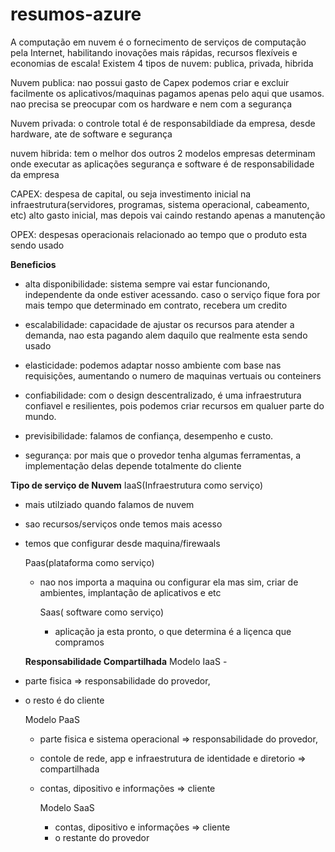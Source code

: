 # resumos-azure
A computação em nuvem é o fornecimento de serviços de computação pela Internet, habilitando inovações mais rápidas, recursos flexíveis e economias de escala!
Existem 4 tipos de nuvem: publica, privada, hibrida

Nuvem publica: 
nao possui gasto de Capex
podemos criar e excluir facilmente os aplicativos/maquinas
pagamos apenas pelo aqui que usamos.
nao precisa se preocupar com os hardware e nem com a segurança

Nuvem privada:
o controle total é de responsabildiade da empresa, desde hardware, ate de software e segurança

nuvem hibrida:
tem o melhor dos outros 2 modelos
empresas determinam onde executar as aplicações
segurança e software é de responsabilidade da empresa


CAPEX:
despesa de capital, ou seja investimento inicial na infraestrutura(servidores, programas, sistema operacional, cabeamento, etc)
alto gasto inicial, mas depois vai caindo restando apenas a manutenção

OPEX:
despesas operacionais
relacionado ao tempo que o produto esta sendo usado



**Beneficios**

- alta disponibilidade: sistema sempre vai estar funcionando, independente da onde estiver acessando. caso o serviço fique fora por mais tempo que determinado em contrato, recebera um credito
  
- escalabilidade: capacidade de ajustar os recursos para atender a demanda, nao esta pagando alem daquilo que realmente esta sendo usado

- elasticidade: podemos adaptar nosso ambiente com base nas requisições, aumentando o numero de maquinas vertuais ou conteiners

- confiabilidade: com o design descentralizado, é uma infraestrutura confiavel e resilientes, pois podemos criar recursos em qualuer parte do mundo.

- previsibilidade: falamos de confiança, desempenho e custo.

- segurança: por mais que o provedor tenha algumas ferramentas, a implementação delas depende totalmente do cliente

**Tipo de serviço de Nuvem**
IaaS(Infraestrutura como serviço)
- mais utilziado quando falamos de nuvem
- sao recursos/serviços onde temos mais acesso
- temos que configurar desde maquina/firewaals

  Paas(plataforma como serviço)
  - nao nos importa a maquina ou configurar ela mas sim,  criar de ambientes, implantação de aplicativos e etc
 
    Saas( software como serviço)
    - aplicação ja esta pronto, o que determina é a liçenca que compramos
   
  **Responsabilidade Compartilhada**
 Modelo IaaS -
- parte fisica => responsabilidade do provedor,
- o resto é do cliente

  Modelo PaaS
  - parte fisica e sistema operacional => responsabilidade do provedor,
  - contole de rede, app e infraestrutura de identidade e diretorio => compartilhada
  - contas, dipositivo e informações => cliente
 
    Modelo SaaS
     - contas, dipositivo e informações => cliente
    - o restante do provedor

  
    
